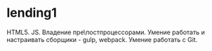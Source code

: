 # lending1
HTML5.
JS.
Владение пре\постпроцессорами.
Умение работать и настраивать сборщики - gulp, webpack.
Умение работать с Git.
